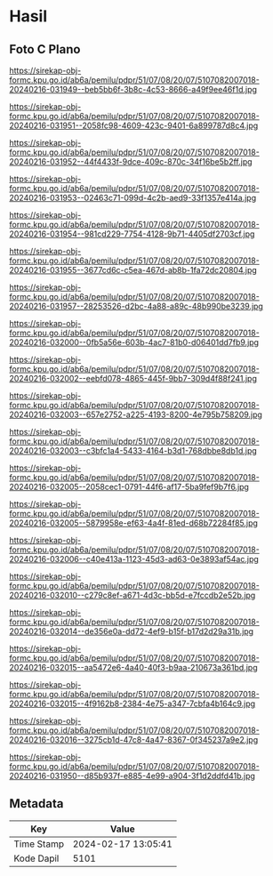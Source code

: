 # Hasil

## Foto C Plano

https://sirekap-obj-formc.kpu.go.id/ab6a/pemilu/pdpr/51/07/08/20/07/5107082007018-20240216-031949--beb5bb6f-3b8c-4c53-8666-a49f9ee46f1d.jpg

https://sirekap-obj-formc.kpu.go.id/ab6a/pemilu/pdpr/51/07/08/20/07/5107082007018-20240216-031951--2058fc98-4609-423c-9401-6a899787d8c4.jpg

https://sirekap-obj-formc.kpu.go.id/ab6a/pemilu/pdpr/51/07/08/20/07/5107082007018-20240216-031952--44f4433f-9dce-409c-870c-34f16be5b2ff.jpg

https://sirekap-obj-formc.kpu.go.id/ab6a/pemilu/pdpr/51/07/08/20/07/5107082007018-20240216-031953--02463c71-099d-4c2b-aed9-33f1357e414a.jpg

https://sirekap-obj-formc.kpu.go.id/ab6a/pemilu/pdpr/51/07/08/20/07/5107082007018-20240216-031954--981cd229-7754-4128-9b71-4405df2703cf.jpg

https://sirekap-obj-formc.kpu.go.id/ab6a/pemilu/pdpr/51/07/08/20/07/5107082007018-20240216-031955--3677cd6c-c5ea-467d-ab8b-1fa72dc20804.jpg

https://sirekap-obj-formc.kpu.go.id/ab6a/pemilu/pdpr/51/07/08/20/07/5107082007018-20240216-031957--28253526-d2bc-4a88-a89c-48b990be3239.jpg

https://sirekap-obj-formc.kpu.go.id/ab6a/pemilu/pdpr/51/07/08/20/07/5107082007018-20240216-032000--0fb5a56e-603b-4ac7-81b0-d06401dd7fb9.jpg

https://sirekap-obj-formc.kpu.go.id/ab6a/pemilu/pdpr/51/07/08/20/07/5107082007018-20240216-032002--eebfd078-4865-445f-9bb7-309d4f88f241.jpg

https://sirekap-obj-formc.kpu.go.id/ab6a/pemilu/pdpr/51/07/08/20/07/5107082007018-20240216-032003--657e2752-a225-4193-8200-4e795b758209.jpg

https://sirekap-obj-formc.kpu.go.id/ab6a/pemilu/pdpr/51/07/08/20/07/5107082007018-20240216-032003--c3bfc1a4-5433-4164-b3d1-768dbbe8db1d.jpg

https://sirekap-obj-formc.kpu.go.id/ab6a/pemilu/pdpr/51/07/08/20/07/5107082007018-20240216-032005--2058cec1-0791-44f6-af17-5ba9fef9b7f6.jpg

https://sirekap-obj-formc.kpu.go.id/ab6a/pemilu/pdpr/51/07/08/20/07/5107082007018-20240216-032005--5879958e-ef63-4a4f-81ed-d68b72284f85.jpg

https://sirekap-obj-formc.kpu.go.id/ab6a/pemilu/pdpr/51/07/08/20/07/5107082007018-20240216-032006--c40e413a-1123-45d3-ad63-0e3893af54ac.jpg

https://sirekap-obj-formc.kpu.go.id/ab6a/pemilu/pdpr/51/07/08/20/07/5107082007018-20240216-032010--c279c8ef-a671-4d3c-bb5d-e7fccdb2e52b.jpg

https://sirekap-obj-formc.kpu.go.id/ab6a/pemilu/pdpr/51/07/08/20/07/5107082007018-20240216-032014--de356e0a-dd72-4ef9-b15f-b17d2d29a31b.jpg

https://sirekap-obj-formc.kpu.go.id/ab6a/pemilu/pdpr/51/07/08/20/07/5107082007018-20240216-032015--aa5472e6-4a40-40f3-b9aa-210673a361bd.jpg

https://sirekap-obj-formc.kpu.go.id/ab6a/pemilu/pdpr/51/07/08/20/07/5107082007018-20240216-032015--4f9162b8-2384-4e75-a347-7cbfa4b164c9.jpg

https://sirekap-obj-formc.kpu.go.id/ab6a/pemilu/pdpr/51/07/08/20/07/5107082007018-20240216-032016--3275cb1d-47c8-4a47-8367-0f345237a9e2.jpg

https://sirekap-obj-formc.kpu.go.id/ab6a/pemilu/pdpr/51/07/08/20/07/5107082007018-20240216-031950--d85b937f-e885-4e99-a904-3f1d2ddfd41b.jpg


## Metadata

| Key        | Value               |
| ---------- | ------------------- |
| Time Stamp | 2024-02-17 13:05:41 |
| Kode Dapil | 5101                |



